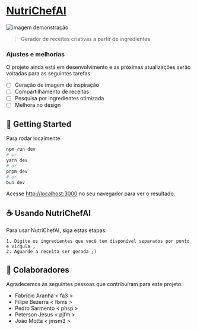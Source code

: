 # [NutriChefAI](https://nutri-chef-ai-beta.vercel.app)

<img src="imagem.png" alt="imagem demonstração">

> Gerador de receitas criativas a partir de ingredientes

### Ajustes e melhorias

O projeto ainda está em desenvolvimento e as próximas atualizações serão voltadas para as seguintes tarefas:

- [ ] Geração de imagem de inspiração
- [ ] Compartilhamento de receitas
- [ ] Pesquisa por ingredientes otimizada
- [ ] Melhora no design

## 🚀 Getting Started

Para rodar localmente:

```bash
npm run dev
# or
yarn dev
# or
pnpm dev
# or
bun dev
```

Acesse [http://localhost:3000](http://localhost:3000) no seu navegador para ver o resultado.

## ☕ Usando NutriChefAI

Para usar NutriChefAI, siga estas etapas:

```
1. Digite os ingredientes que você tem disponível separados por ponto e vírgula ;
2. Aguarde a receita ser gerada ;)
```

## 🤝 Colaboradores

Agradecemos às seguintes pessoas que contribuíram para este projeto:

- Fabrício Aranha < fa3 >
- Filipe Bezerra < fbms >
- Pedro Sarmento < phsp >
- Peterson Jesus < pjfm >
- João Motta < jmsm3 >
